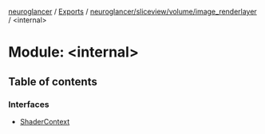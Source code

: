 [neuroglancer](../README.md) / [Exports](../modules.md) / [neuroglancer/sliceview/volume/image\_renderlayer](neuroglancer_sliceview_volume_image_renderlayer.md) / <internal\>

# Module: <internal\>

## Table of contents

### Interfaces

- [ShaderContext](../interfaces/neuroglancer_sliceview_volume_image_renderlayer._internal_.ShaderContext.md)
